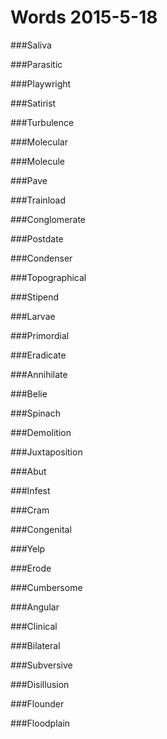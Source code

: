 # Words 2015-5-18

###Saliva

###Parasitic

###Playwright

###Satirist

###Turbulence

###Molecular

###Molecule

###Pave

###Trainload

###Conglomerate

###Postdate

###Condenser

###Topographical

###Stipend

###Larvae

###Primordial

###Eradicate

###Annihilate

###Belie

###Spinach

###Demolition

###Juxtaposition

###Abut

###Infest

###Cram

###Congenital

###Yelp

###Erode

###Cumbersome

###Angular

###Clinical

###Bilateral

###Subversive

###Disillusion

###Flounder

###Floodplain


